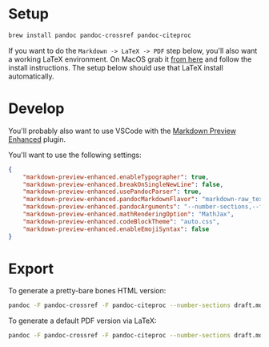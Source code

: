 # Setup

```bash
brew install pandoc pandoc-crossref pandoc-citeproc
```

If you want to do the `Markdown -> LaTeX -> PDF` step below, you'll also want a working LaTeX environment. On MacOS grab it [from here](http://www.tug.org/mactex/) and follow the install instructions. The setup below should use that LaTeX install automatically.

# Develop

You'll probably also want to use VSCode with the [Markdown Preview Enhanced](https://marketplace.visualstudio.com/items?itemName=shd101wyy.markdown-preview-enhanced) plugin.

You'll want to use the following settings:

```json
{
    "markdown-preview-enhanced.enableTypographer": true,
    "markdown-preview-enhanced.breakOnSingleNewLine": false,
    "markdown-preview-enhanced.usePandocParser": true,
    "markdown-preview-enhanced.pandocMarkdownFlavor": "markdown-raw_tex+tex_math_dollars+fenced_code_attributes+backtick_code_blocks",
    "markdown-preview-enhanced.pandocArguments": "--number-sections,--filter=pandoc-crossref",
    "markdown-preview-enhanced.mathRenderingOption": "MathJax",
    "markdown-preview-enhanced.codeBlockTheme": "auto.css",
    "markdown-preview-enhanced.enableEmojiSyntax": false
}
```

# Export

To generate a pretty-bare bones HTML version:

```bash
pandoc -F pandoc-crossref -F pandoc-citeproc --number-sections draft.md -o draft.html --mathjax --standalone 
```

To generate a default PDF version via LaTeX:

```bash
pandoc -F pandoc-crossref -F pandoc-citeproc --number-sections draft.md -o blah.pdf
```
